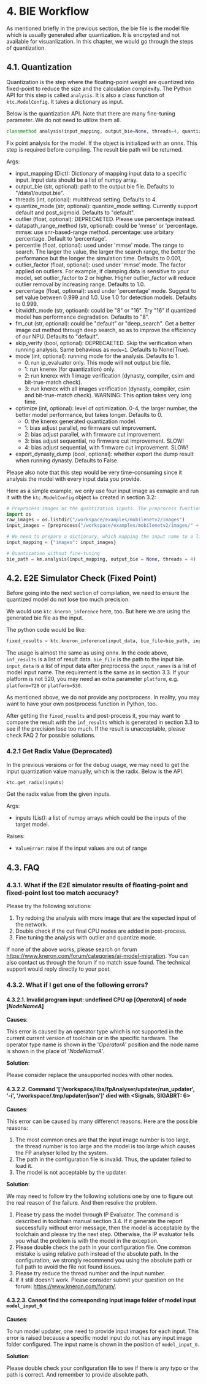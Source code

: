 # 4. BIE Workflow

As mentioned briefly in the previous section, the bie file is the model file which is usually generated after quantization. It is encrpyted and not available for visuanlization.
In this chapter, we would go through the steps of quantization.

## 4.1. Quantization

Quantization is the step where the floating-point weight are quantized into fixed-point to reduce the size and the calculation complexity. The Python API for this step is called `analysis`. It is also a class function of `ktc.ModelConfig`. It takes a dictionary as input.

Below is the quantization API. Note that there are many fine-tuning parameter. We do not need to utilize them all.

```python
classmethod analysis(input_mapping, output_bie=None, threads=4, quantize_mode="default")
```

Fix point analysis for the model. If the object is initialized with an onnx. This step is required before compiling. The result bie path will be returned.

Args:

* input_mapping (Dict): Dictionary of mapping input data to a specific input. Input data should be a list of numpy array.
* output_bie (str, optional): path to the output bie file. Defaults to "/data1/output.bie".
* threads (int, optional): multithread setting. Defaults to 4.
* quantize_mode (str, optional): quantize_mode setting. Currently support default and post_sigmoid. Defaults to "default".
* outlier (float, optional): DEPRECAETED. Please use percentage instead.
* datapath_range_method (str, optional): could be 'mmse' or 'percentage. mmse: use snr-based-range method. percentage: use arbitary percentage. Default to 'percentage'.
* percentile (float, optional): used under 'mmse' mode. The range to search. The larger the value, the larger the search range, the better the performance but the longer the simulation time. Defaults to 0.001,
* outlier_factor (float, optional): used under 'mmse' mode. The factor applied on outliers. For example, if clamping data is sensitive to your model, set outlier_factor to 2 or higher. Higher outlier_factor will reduce outlier removal by increasing range. Defaults to 1.0.
* percentage (float, optional): used under 'percentage' mode. Suggest to set value between 0.999 and 1.0. Use 1.0 for detection models. Defaults to 0.999.
* bitwidth_mode (str, optioanl): could be "8" or "16". Try "16" if quantized model has performance degradation. Defaults to "8".
* fm_cut (str, optional): could be "default" or "deep_search". Get a better image cut method through deep search, so as to improve the efficiency of our NPU. Defaults to "default".
* skip_verify (bool, optional): DEPRECAETED. Skip the verification when running analysis. Same behavious as `mode=1`. Defaults to None(True).
* mode (int, optional): running mode for the analysis. Defaults to 1.
    - 0: run ip_evaluator only. This mode will not output bie file.
    - 1: run knerex (for quantization) only.
    - 2: run knerex with 1 image verification (dynasty, compiler, csim and bit-true-match check).
    - 3: run knerex with all images verification (dynasty, compiler, csim and bit-true-match check). WARNING: This option takes very long time.
* optimize (int, optional): level of optimization. 0-4, the larger number, the better model performance, but takes longer. Defaults to 0.
    * 0: the knerex generated quantization model.
    * 1: bias adjust parallel, no firmware cut improvement.
    * 2: bias adjust parallel, with firmware cut improvement.
    * 3: bias adjust sequential, no firmware cut improvement. SLOW!
    * 4: bias adjust sequential, with firmware cut improvement.  SLOW!
* export_dynasty_dump (bool, optional): whether export the dump result when running dynasty. Defaults to False.

Please also note that this step would be very time-consuming since it analysis the model with every input data you provide.

Here as a simple example, we only use four input image as exmaple and run it with the `ktc.ModelConfig` object `km` created in section 3.2:

```python
# Preprocess images as the quantization inputs. The preprocess function is defined in the previous section.
import os
raw_images = os.listdir("/workspace/examples/mobilenetv2/images")
input_images = [preprocess("/workspace/examples/mobilenetv2/images/" + image_name) for image_name in raw_images]

# We need to prepare a dictionary, which mapping the input name to a list of preprocessed arrays.
input_mapping = {"images": input_images}

# Quantization without fine-tuning
bie_path = km.analysis(input_mapping, output_bie = None, threads = 4)
```

## 4.2. E2E Simulator Check (Fixed Point)

Before going into the next section of compilation, we need to ensure the quantized model do not lose too much precision.

We would use `ktc.kneron_inference` here, too. But here we are using the generated bie file as the input.

The python code would be like:

```python
fixed_results = ktc.kneron_inference(input_data, bie_file=bie_path, input_names=["data_out"], platform=720)
```

The usage is almost the same as using onnx. In the code above, `inf_results` is a list of result data. `bie_file` is the path to the input bie. `input_data` is a list of input data after preprocess the `input_names` is a list of model input name. The requirement is the same as in section 3.3. If your platform is not 520, you may need an extra parameter `platform`, e.g. `platform=720` or `platform=530`.

As mentioned above, we do not provide any postprocess. In reality, you may want to have your own postprocess function in Python, too.

After getting the `fixed_results` and post-process it, you may want to compare the result with the `inf_results` which is generated in section 3.3 to see if the precision lose too much. If the result is unacceptable, please check FAQ 2 for possible solutions.

### 4.2.1 Get Radix Value (Deprecated)

In the previous versions or for the debug usage, we may need to get the input quantization value manually, which is the radix. Below is the API.

```python
ktc.get_radix(inputs)
```

Get the radix value from the given inputs.

Args:

* inputs (List): a list of numpy arrays which could be the inputs of the target model.

Raises:
* `ValueError`: raise if the input values are out of range


## 4.3. FAQ

### 4.3.1. What if the E2E simulator results of floating-point and fixed-point lost too match accuracy?

Please try the following solutions:

1. Try redoing the analysis with more image that are the expected input of the network.
2. Double check if the cut final CPU nodes are added in post-process.
3. Fine tuning the analysis with outlier and quantize mode.

If none of the above works, please search on forum <https://www.kneron.com/forum/categories/ai-model-migration>. You can also contact us through the forum if no match issue found. The technical support would reply directly to your post.

### 4.3.2. What if I get one of the following errors?

#### 4.3.2.1. Invalid program input: undefined CPU op [*OperatorA*] of node [*NodeNameA*]

**Causes**:

This error is caused by an operator type which is not supported in the current current version of toolchain or in the specific hardware. The operator type name is shown in the '*OperatorA*' position and the node name is shown in the place of '*NodeNameA*'.

**Solution**:

Please consider replace the unsupported nodes with other nodes.

#### 4.3.2.2. Command '['/workspace/libs/fpAnalyser/updater/run_updater', '-i', '/workspace/.tmp/updater/json']' died with <Signals, SIGABRT: 6>

**Causes**:

This error can be caused by many differenct reasons. Here are the possible reasons:

1. The most common ones are that the input image number is too large, the thread number is too large and the model is too large which causes the FP analyser killed by the system.
2. The path in the configuration file is invalid. Thus, the updater failed to load it.
3. The model is not acceptable by the updater.

**Solution**:

We may need to follow try the following solutions one by one to figure out the real reason of the failure. And then resolve the problem.

1. Please try pass the model through IP Evaluator. The command is described in toolchain manual section 3.4. If it generate the report successfully without error message, then the model is acceptable by the toolchain and please try the next step. Otherwise, the IP evaluator tells you what the problem is with the model in the exception.
2. Please double check the path in your configuration file. One common mistake is using relative path instead of the absolute path. In the configuration, we strongly recommend you using the absolute path or full path to avoid the file not found issues.
3. Please try reduce the thread number and the input number.
4. If it still doesn't work. Please consider submit your question on the forum: <https://www.kneron.com/forum/>.

#### 4.3.2.3. Cannot find the corresponding input image folder of model input `model_input_0`

**Causes**:

To run model updater, one need to provide input images for each input. This error is raised because a specific model input do not has any input image folder configured. The input name is shown in the position of `model_input_0`.

**Solution**:

Please double check your configuration file to see if there is any typo or the path is correct. And remember to provide absolute path.
